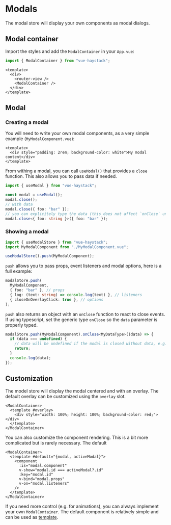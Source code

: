 # Modals

The modal store will display your own components as modal dialogs.

<ModalDemo style="margin: 2rem 0 2rem 0;" />

## Modal container

Import the styles and add the `ModalContainer` in your `App.vue`:

```ts
import { ModalContainer } from "vue-haystack";
```

```vue
<template>
  <div>
    <router-view />
    <ModalContainer />
  </div>
</template>
```

## Modal

### Creating a modal

You will need to write your own modal components, as a very simple example (`MyModalComponent.vue`):

```vue
<template>
  <div style="padding: 2rem; background-color: white">My modal content</div>
</template>
```

From withing a modal, you can call `useModal()` that provides a `close` function. This also allows you to pass data if needed.

```ts
import { useModal } from "vue-haystack";

const modal = useModal();
modal.close();
// with data
modal.close({ foo: "bar" });
// you can explicitely type the data (this does not affect `onClose` unfortunately)
modal.close<{ foo: string }>({ foo: "bar" });
```

### Showing a modal

```ts
import { useModalStore } from "vue-haystack";
import MyModalComponent from "./MyModalComponent.vue";

useModalStore().push(MyModalComponent);
```

`push` allows you to pass props, event listeners and modal options, here is a full example:

```ts
modalStore.push(
  MyModalComponent,
  { foo: "bar" }, // props
  { log: (text: string) => console.log(text) }, // listeners
  { closeOnOverlayClick: true }, // options
);
```

`push` also returns an object with an `onClose` function to react to close events. If using typescript, set the generic type `onClose` so the `data` parameter is properly typed.

```ts
modalStore.push(MyModalComponent).onClose<MyDataType>((data) => {
  if (data === undefined) {
    // data will be undefined if the modal is closed without data, e.g. when it is closed by clicking the overlay
    return;
  }
  console.log(data);
});
```

## Customization

The model store will display the modal centered and with an overlay. The default overlay can be customized using the `overlay` slot.

```vue
<ModalContainer>
  <template #overlay>
    <div style="width: 100%; height: 100%; background-color: red;"></div>
  </template>
</ModalContainer>
```

You can also customize the component rendering. This is a bit more complicated but is rarely necessary. The default

```vue
<ModalContainer>
  <template #default="{modal, activeModal}">
    <component
      :is="modal.component"
      v-show="modal.id === activeModal?.id"
      :key="modal.id"
      v-bind="modal.props"
      v-on="modal.listeners"
    />
  </template>
</ModalContainer>
```

If you need more control (e.g. for animations), you can always implement your own `ModalContainer`. The default component is relatively simple and can be used as [template](https://github.com/jshmrtn/vue-haystack/blob/master/src/modal/ModalContainer.vue).
